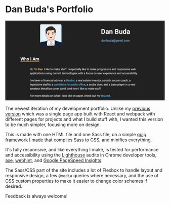 # Dan Buda's Portfolio

<kbd>![Image](project.png)</kbd>

The newest iteration of my development portfolio. Unlike my [previous version](https://github.com/DanBuda11/portfolio-old) which was a single page app built with React and webpack with different pages for projects and what I build stuff with, I wanted this version to be much simpler, focusing more on design.

This is made with one HTML file and one Sass file, on a simple [gulp framework I made](https://github.com/DanBuda11/gulp-framework) that compiles Sass to CSS, and minifies everything.

It's fully responsive, and like everything I make, is tested for performance and accessibility using the [Lighthouse](https://developers.google.com/web/tools/lighthouse/) audits in Chrome developer tools, [axe](https://www.deque.com/axe/), [webhint](https://webhint.io/), and [Google PageSpeed Insights](https://developers.google.com/speed/pagespeed/insights/).

The Sass/CSS part of the site includes a lot of Flexbox to handle layout and responsive design, a few `@media` queries where necessary, and the use of CSS custom properties to make it easier to change color schemes if desired.

Feedback is always welcome!
